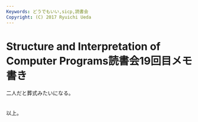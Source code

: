 ```yaml
---
Keywords: どうでもいい,sicp,読書会
Copyright: (C) 2017 Ryuichi Ueda
---
```


# Structure and Interpretation of Computer Programs読書会19回目メモ書き
二人だと葬式みたいになる。<br />
<br />
<br />
以上。
